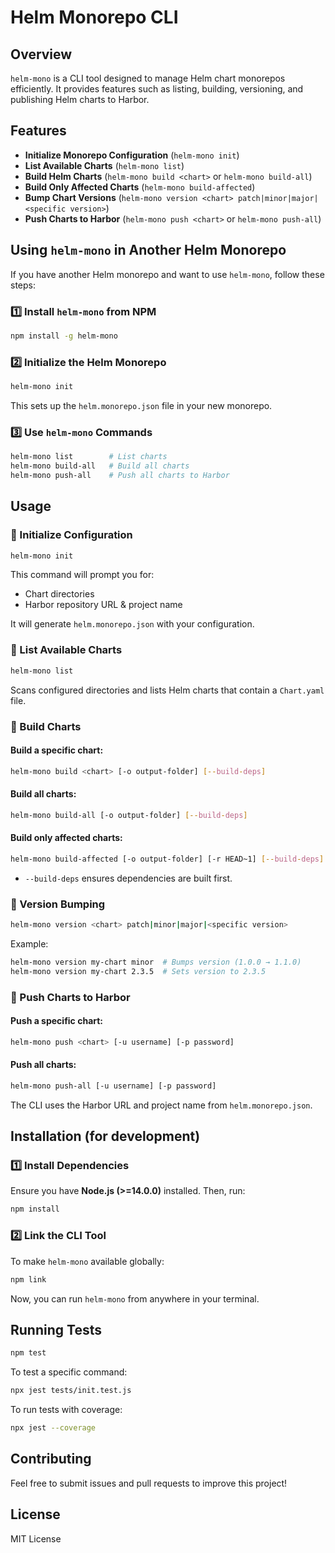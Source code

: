 # Helm Monorepo CLI

## Overview
`helm-mono` is a CLI tool designed to manage Helm chart monorepos efficiently. It provides features such as listing, building, versioning, and publishing Helm charts to Harbor.

## Features
- **Initialize Monorepo Configuration** (`helm-mono init`)
- **List Available Charts** (`helm-mono list`)
- **Build Helm Charts** (`helm-mono build <chart>` or `helm-mono build-all`)
- **Build Only Affected Charts** (`helm-mono build-affected`)
- **Bump Chart Versions** (`helm-mono version <chart> patch|minor|major|<specific version>`)
- **Push Charts to Harbor** (`helm-mono push <chart>` or `helm-mono push-all`)


## Using `helm-mono` in Another Helm Monorepo
If you have another Helm monorepo and want to use `helm-mono`, follow these steps:

### 1️⃣ Install `helm-mono` from NPM
```sh
npm install -g helm-mono
```

### 2️⃣ Initialize the Helm Monorepo
```sh
helm-mono init
```
This sets up the `helm.monorepo.json` file in your new monorepo.

### 3️⃣ Use `helm-mono` Commands
```sh
helm-mono list        # List charts
helm-mono build-all   # Build all charts
helm-mono push-all    # Push all charts to Harbor
```

## Usage

### 🔹 Initialize Configuration
```sh
helm-mono init
```
This command will prompt you for:
- Chart directories
- Harbor repository URL & project name

It will generate `helm.monorepo.json` with your configuration.

### 🔹 List Available Charts
```sh
helm-mono list
```
Scans configured directories and lists Helm charts that contain a `Chart.yaml` file.

### 🔹 Build Charts
#### Build a specific chart:
```sh
helm-mono build <chart> [-o output-folder] [--build-deps]
```
#### Build all charts:
```sh
helm-mono build-all [-o output-folder] [--build-deps]
```
#### Build only affected charts:
```sh
helm-mono build-affected [-o output-folder] [-r HEAD~1] [--build-deps]
```
- `--build-deps` ensures dependencies are built first.

### 🔹 Version Bumping
```sh
helm-mono version <chart> patch|minor|major|<specific version>
```
Example:
```sh
helm-mono version my-chart minor  # Bumps version (1.0.0 → 1.1.0)
helm-mono version my-chart 2.3.5  # Sets version to 2.3.5
```

### 🔹 Push Charts to Harbor
#### Push a specific chart:
```sh
helm-mono push <chart> [-u username] [-p password]
```
#### Push all charts:
```sh
helm-mono push-all [-u username] [-p password]
```
The CLI uses the Harbor URL and project name from `helm.monorepo.json`.

## Installation (for development)

### 1️⃣ Install Dependencies
Ensure you have **Node.js (>=14.0.0)** installed. Then, run:
```sh
npm install
```

### 2️⃣ Link the CLI Tool
To make `helm-mono` available globally:
```sh
npm link
```

Now, you can run `helm-mono` from anywhere in your terminal.

## Running Tests
```sh
npm test
```
To test a specific command:
```sh
npx jest tests/init.test.js
```

To run tests with coverage:
```sh
npx jest --coverage
```

## Contributing
Feel free to submit issues and pull requests to improve this project!

## License
MIT License
